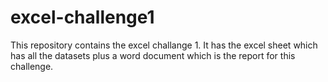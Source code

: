# excel-challenge1
This repository contains the excel challange 1. It has the excel sheet which has all the datasets plus a word document which is the report for this challenge.
